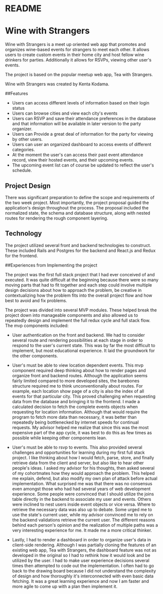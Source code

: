 # README
# Wine with Strangers



Wine with Strangers is a meet up oriented web app that promotes and organizes wine-based events for strangers to meet each other.
It allows users to create custom events in their home city and host fellow wine drinkers for parties. Additionally it allows for RSVPs, viewing other user's events.

The project is based on the popular meetup web app, Tea with Strangers.

Wine with Strangers was created by Kenta Kodama.


##Features
- Users can access different levels of information based on their login status
- Users can browse cities and view each city's events
- Users can RSVP and save their attendance preferences in the database and that information will be available in later version to the party organizer.
- Users can Provide a great deal of information for the party for viewing by other users.
- Users can user an organized dashboard to access events of different categories.
- At the moment the user's can access their past event attendance record, view their hosted events, and their upcoming events.
- The upcoming event list can of course be updated to reflect the user's schedule.


## Project Design

There was significant preparation to define the scope and requirements of the two week project.
Most importantly, the project proposal guided the application's design throughout the process.
The proposal included the normalized state, the schema and database structure, along with nested routes for rendering the rough component layering.



## Technology

The project utilized several front and backend technologies to construct. These included Rails and Postgres for the backend and React.js and Redux for the frontend.


##Experiences from Implementing the project

The project was the first full stack project that I had ever conceived of and executed. It was quite difficult at the beginning because there were so many moving parts that had to fit together and each step could involve multiple design decisions about how to approach the problem, be creative in contextualizing how the problem fits into the overall project flow and how best to avoid and fix problems.

The project was divided into several MVP modules. These helped break the project down into manageable components and also allowed us to repeatedly design and implement the full redux cycle and full stack flow. The mvp components included:
- User authentication on the front and backend. We had to consider several route and rendering possibilities at each stage in order to respond to the user's current state. This was by far the most difficult to implement, but most educational experience. It laid the groundwork for the other components.
- User's must be able to view location dependent events. This mvp component required deep thinking about how to render pages and organize front and backend routes. Although the application seems fairly limited compared to more developed sites, the barebones structure required me to think unconventionally about routes. For example, each location show page of a city is also the index of all events for that particular city. This proved challenging when requesting data from the database and bringing it to the frontend. I made a calculated decision to fetch the complete events objects when requesting for location information. Although that would require the program to fetch more data than necessary, it was better than repeatedly being bottlenecked by internet speeds for continual requests. My advisor helped me realize that since this was the most expensive part of the app cycle, it was best to do this as few times as possible while keeping other components lean.

- User's must be able to rsvp to events. This also provided several challenges and opportunities for learning during my first full stack project. I like thinking about how I would fetch, parse, store, and finally retrieve data from the client and server, but also like to hear other people's ideas. I asked my advisor for his thoughts, then asked several of my cohortmates how they would approach the problem. This helped me explain, defend, but also modify my own plan of attack before actual implementation. What surprised me was that there was no consensus even amongst those who had had several years of web development experience. Some people were convinced that I should utilize the joins table directly in the backend to associate my user and events. Others were inclined to nest users inside event objects or vice versa. Where to retrieve the necessary data was also up to debate. Some urged me to use the state's current user, while my advisor convinced me to rely on the backend validations retrieve the current user. The different reasons behind each person's opinion and the realization of multiple paths was a very interesting experience for me. It made me a more critical thinker.

- Lastly, I had to render a dashboard in order to organize user's data in client-side rendering. Although I was partially cloning the features of an existing web app, Tea with Strangers, the dashboard feature was not as developed in the original so I had to rethink how it would look and be utilized by the user. I had to make user experience decisions several times then attempted to code out the implementation. I often had to go back to the drawing board because I did not understand the complexity of design and how thoroughly it's interconnected with even basic data fetching. It was a great learning experience and now I am faster and more agile to come up with a plan then implement it.
